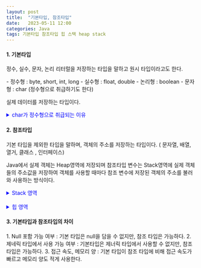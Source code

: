 ```yaml
---
layout: post
title:  "기본타입, 참조타입"
date:   2023-05-11 12:00
categories: Java
tags: 기본타입 참조타입 힙 스택 heap stack
---
```


<h4> 1. 기본타입 </h4>
<p> 정수, 실수, 문자, 논리 리터럴을 저장하는 타입을 말하고 원시 타입이라고도 한다.</p>
- 정수형 : byte, short, int, long
- 실수형 : float, double
- 논리형 : boolean
- 문자형 : char (정수형으로 취급하기도 한다)  
<p>실제 데이터를 저장하는 타입이다. <details><summary style="color:blue;">char가 정수형으로 취급되는 이유</summary>

ASCII/아스키코드(8비트)와 UNI/유니코드(16비트) 로부터 표준화된 표준 규약을 따라 하나의 문자를 정수형(0~65535)으로 표현이 가능한 문자들을 표현하는 방식이다. 여기서 주의해야 하는점은 char은 기본적으로 8비트를 처리단위로 하는데 한글의 경우 16비트로 char형 변수에 담을 수 없다.
</details>
</p>

<h4> 2. 참조타입 </h4>
<p> 기본 타입을 제외한 타입을 말하며, 객체의 주소를 저장하는 타입이다. ( 문자열, 배열, 열거, 클래스 , 인터페이스)</p>
<p>Java에서 실제 객체는 Heap영역에 저장되며 참조타입 변수는 Stack영역에 실제 객체들의 주소값을 저장하여 객체를 사용할 때마다 참조 변수에 저장된 객체의 주소를 불러와 사용하는 방식이다. </p>
<details><summary style="color:blue;">Stack 영역</summary>

<p>지역변수, 파라미터, 리턴 값, 연산에 사용되는 임시 값등이 생성되는 영역이다. 메서드를 호출할 때마다 스택 영역에 생성되고, 기본 타입 변수나 참조 타입 변수가 쌓이고 사라지고를 반복한다. <br>
기본 타입변수의 경우에 int a = 10; 이라는 코드를 작성했다면 정수 값이 할당될 수 있는 a 라는 이름의 메모리 공간이 스택영역에 생성되고 그 자리에 10이라는 값이 들어간다. <br>
참조 타입의 변수의 경우에는 클래스 Person ps = new Person(); 라는 코드를 작성했다면 ps라는 메모리 공간이 스택영역에 생성되고 생성된 ps의 인스턴스는 Heap영역에 생성된다. <br>
스택 영역에 생성된 ps는 Heap영역에 생성된 ps의 인스턴스 주소 값을 가지게 된다.</p>
</details><br>

<details><summary style="color:blue;">힙 영역</summary>

<p>new 키워드로 생성된 객체와 배열이 생성되는 영역이다. 메서드 영역에 로드된 클래스만 생성이 가능하고 가비지 컬렉터가 참조되지 않는 메모리를 확인하고 제거하는 영역이다.</p>
</details>

<h4>3. 기본타입과 참조타입의 차이</h4>
1. Null 포함 가능 여부 : 기본 타입은 null을 담을 수 없지만, 참조 타입은 가능하다.
2. 제네릭 타입에서 사용 가능 여부 : 기본타입은 제너릭 타입에서 사용할 수 없지만, 참조 타입은 가능하다.
3. 접근 속도, 메모리 양 : 기본 타입이 참조 타입에 비해 접근 속도가 빠르고 메모리 양도 적게 사용한다. 
